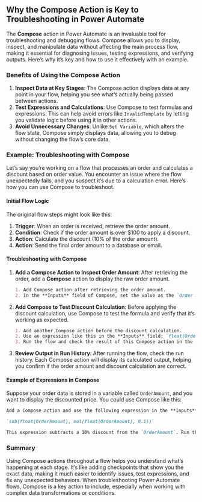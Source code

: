 ## Why the Compose Action is Key to Troubleshooting in Power Automate

The **Compose** action in Power Automate is an invaluable tool for troubleshooting and debugging flows. Compose allows you to display, inspect, and manipulate data without affecting the main process flow, making it essential for diagnosing issues, testing expressions, and verifying outputs. Here’s why it’s key and how to use it effectively with an example.

### Benefits of Using the Compose Action

1. **Inspect Data at Key Stages**: The Compose action displays data at any point in your flow, helping you see what’s actually being passed between actions.
2. **Test Expressions and Calculations**: Use Compose to test formulas and expressions. This can help avoid errors like `InvalidTemplate` by letting you validate logic before using it in other actions.
3. **Avoid Unnecessary Changes**: Unlike `Set Variable`, which alters the flow state, Compose simply displays data, allowing you to debug without changing the flow’s core data.

### Example: Troubleshooting with Compose

Let’s say you’re working on a flow that processes an order and calculates a discount based on order value. You encounter an issue where the flow unexpectedly fails, and you suspect it’s due to a calculation error. Here’s how you can use Compose to troubleshoot.

#### Initial Flow Logic

The original flow steps might look like this:

1. **Trigger**: When an order is received, retrieve the order amount.
2. **Condition**: Check if the order amount is over $100 to apply a discount.
3. **Action**: Calculate the discount (10% of the order amount).
4. **Action**: Send the final order amount to a database or email.

#### Troubleshooting with Compose

1. **Add a Compose Action to Inspect Order Amount**: After retrieving the order, add a **Compose** action to display the raw order amount.

   ```markdown
   1. Add Compose action after retrieving the order amount.
   2. In the **Inputs** field of Compose, set the value as the `Order Amount` variable.
   ```

2. **Add Compose to Test Discount Calculation**: Before applying the discount calculation, use Compose to test the formula and verify that it’s working as expected.

   ```markdown
   1. Add another Compose action before the discount calculation.
   2. Use an expression like this in the **Inputs** field: `float(OrderAmount) * 0.1`
   3. Run the flow and check the result of this Compose action in the run history.
   ```

3. **Review Output in Run History**: After running the flow, check the run history. Each Compose action will display its calculated output, helping you confirm if the order amount and discount calculation are correct.

#### Example of Expressions in Compose

Suppose your order data is stored in a variable called `OrderAmount`, and you want to display the discounted price. You could use Compose like this:

```markdown
Add a Compose action and use the following expression in the **Inputs** field:

`sub(float(OrderAmount), mul(float(OrderAmount), 0.1))`

This expression subtracts a 10% discount from the `OrderAmount`. Run the flow and check the Compose action’s output to ensure the calculation is correct.
```

### Summary

Using Compose actions throughout a flow helps you understand what’s happening at each stage. It’s like adding checkpoints that show you the exact data, making it much easier to identify issues, test expressions, and fix any unexpected behaviors. When troubleshooting Power Automate flows, Compose is a key action to include, especially when working with complex data transformations or conditions.
